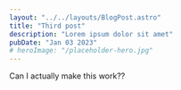 
```yaml
---
layout: "../../layouts/BlogPost.astro"
title: "Third post"
description: "Lorem ipsum dolor sit amet"
pubDate: "Jan 03 2023"
# heroImage: "/placeholder-hero.jpg"
---
```


Can I actually make this work??


